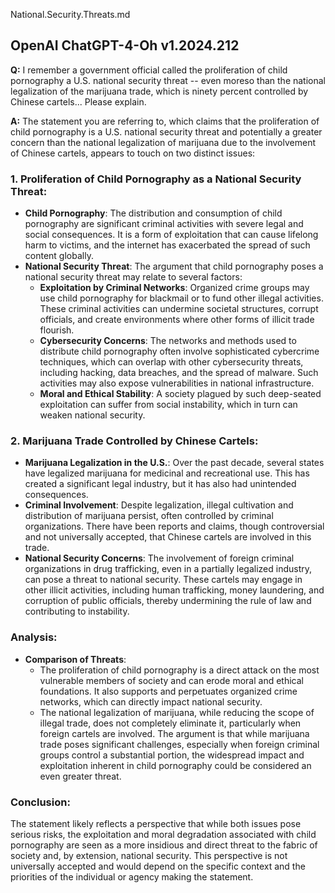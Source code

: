 National.Security.Threats.md

## OpenAI ChatGPT-4-Oh v1.2024.212

**Q:** I remember a government official called the proliferation of child pornography a U.S. national security threat -- even moreso than the national legalization of the marijuana trade, which is ninety percent controlled by Chinese cartels... Please explain.

**A:** The statement you are referring to, which claims that the proliferation of child pornography is a U.S. national security threat and potentially a greater concern than the national legalization of marijuana due to the involvement of Chinese cartels, appears to touch on two distinct issues:

### 1. **Proliferation of Child Pornography as a National Security Threat:**
   - **Child Pornography**: The distribution and consumption of child pornography are significant criminal activities with severe legal and social consequences. It is a form of exploitation that can cause lifelong harm to victims, and the internet has exacerbated the spread of such content globally.
   - **National Security Threat**: The argument that child pornography poses a national security threat may relate to several factors:
     - **Exploitation by Criminal Networks**: Organized crime groups may use child pornography for blackmail or to fund other illegal activities. These criminal activities can undermine societal structures, corrupt officials, and create environments where other forms of illicit trade flourish.
     - **Cybersecurity Concerns**: The networks and methods used to distribute child pornography often involve sophisticated cybercrime techniques, which can overlap with other cybersecurity threats, including hacking, data breaches, and the spread of malware. Such activities may also expose vulnerabilities in national infrastructure.
     - **Moral and Ethical Stability**: A society plagued by such deep-seated exploitation can suffer from social instability, which in turn can weaken national security.

### 2. **Marijuana Trade Controlled by Chinese Cartels:**
   - **Marijuana Legalization in the U.S.**: Over the past decade, several states have legalized marijuana for medicinal and recreational use. This has created a significant legal industry, but it has also had unintended consequences.
   - **Criminal Involvement**: Despite legalization, illegal cultivation and distribution of marijuana persist, often controlled by criminal organizations. There have been reports and claims, though controversial and not universally accepted, that Chinese cartels are involved in this trade.
   - **National Security Concerns**: The involvement of foreign criminal organizations in drug trafficking, even in a partially legalized industry, can pose a threat to national security. These cartels may engage in other illicit activities, including human trafficking, money laundering, and corruption of public officials, thereby undermining the rule of law and contributing to instability.

### **Analysis:**
- **Comparison of Threats**: 
  - The proliferation of child pornography is a direct attack on the most vulnerable members of society and can erode moral and ethical foundations. It also supports and perpetuates organized crime networks, which can directly impact national security.
  - The national legalization of marijuana, while reducing the scope of illegal trade, does not completely eliminate it, particularly when foreign cartels are involved. The argument is that while marijuana trade poses significant challenges, especially when foreign criminal groups control a substantial portion, the widespread impact and exploitation inherent in child pornography could be considered an even greater threat.

### **Conclusion:**
The statement likely reflects a perspective that while both issues pose serious risks, the exploitation and moral degradation associated with child pornography are seen as a more insidious and direct threat to the fabric of society and, by extension, national security. This perspective is not universally accepted and would depend on the specific context and the priorities of the individual or agency making the statement.
